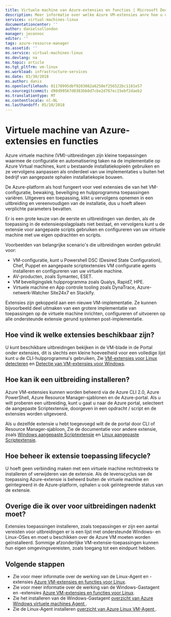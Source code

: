 ```yaml
---
title: Virtuele machine van Azure-extensies en functies | Microsoft Docs
description: Meer informatie over welke Azure VM-extensies anre hoe u deze gebruikt met virtuele machines in Azure
services: virtual-machines-linux
documentationcenter: ''
author: danielsollondon
manager: jeconnoc
editor: ''
tags: azure-resource-manager
ms.assetid: ''
ms.service: virtual-machines-linux
ms.devlang: na
ms.topic: article
ms.tgt_pltfrm: vm-linux
ms.workload: infrastructure-services
ms.date: 03/30/2018
ms.author: danis
ms.openlocfilehash: 01178995dbf9203082a6250ef256522bc1101e57
ms.sourcegitcommit: d98d99567d0383bb8d7cbe2d767ec15ebf2daeb2
ms.translationtype: MT
ms.contentlocale: nl-NL
ms.lasthandoff: 05/10/2018
---
```

# <a name="azure-virtual-machine-extensions-and-features"></a>Virtuele machine van Azure-extensies en functies
Azure virtuele machine (VM)-uitbreidingen zijn kleine toepassingen waarmee de configuratie en automatisering taken na de implementatie op Azure Virtual machines, kunt u bestaande installatiekopieën gebruiken en ze vervolgens aanpassen als onderdeel van uw implementaties u buiten het bedrijf van aangepaste ophalen installatiekopie bouwen.

De Azure-platform als host fungeert voor veel extensies die van het VM-configuratie, bewaking, beveiliging en hulpprogramma toepassingen variëren. Uitgevers een toepassing, klikt u vervolgens opnemen in een uitbreiding en vereenvoudigen van de installatie, dus u hoeft alleen verplichte parameters bevatten. 

 Er is een grote keuze van de eerste en uitbreidingen van derden, als de toepassing in de extensieopslagplaats niet bestaat, en vervolgens kunt u de extensie voor aangepaste scripts gebruiken en configureren van uw virtuele machine met uw eigen opdrachten en scripts.

Voorbeelden van belangrijke scenario's die uitbreidingen worden gebruikt voor:
* VM-configuratie, kunt u Powershell DSC (Desired State Configuration), Chef, Puppet en aangepaste scriptextensies VM configuratie agents installeren en configureren van uw virtuele machine. 
* AV-producten, zoals Symantec, ESET.
* VM beveiligingslek hulpprogramma zoals Qualys, Rapid7, HPE.
* Virtuele machine en App controle tooling zoals DynaTrace, Azure-netwerk-Watcher Site24x7 en Stackify.

Extensies zijn gekoppeld aan een nieuwe VM-implementatie. Ze kunnen bijvoorbeeld deel uitmaken van een grotere implementatie van toepassingen op de virtuele machine inrichten, configureren of uitvoeren op alle ondersteunde extensie gerund systemen post-implementatie.

## <a name="how-can-i-find-what-extensions-are-available"></a>Hoe vind ik welke extensies beschikbaar zijn?
U kunt beschikbare uitbreidingen bekijken in de VM-blade in de Portal onder extensies, dit is slechts een kleine hoeveelheid voor een volledige lijst kunt u de CLI-hulpprogramma's gebruiken, Zie [VM-extensies voor Linux detecteren](features-linux.md) en [ Detectie van VM-extensies voor Windows](features-windows.md).

## <a name="how-can-i-install-an-extension"></a>Hoe kan ik een uitbreiding installeren?
Azure VM-extensies kunnen worden beheerd via de Azure CLI 2.0, Azure PowerShell, Azure Resource Manager-sjablonen en de Azure-portal. Als u wilt proberen een uitbreiding, kunt u gaat u naar de Azure portal, selecteert de aangepaste Scriptextensie, doorgeven in een opdracht / script en de extensies worden uitgevoerd.

Als u dezelfde extensie u hebt toegevoegd wilt de de portal door CLI of Resource Manager-sjabloon, Zie de documentatie voor andere extensie, zoals [Windows aangepaste Scriptextensie](custom-script-windows.md) en [Linux aangepaste Scriptextensie](custom-script-linux.md).

## <a name="how-do-i-manage-extension-application-lifecycle"></a>Hoe beheer ik extensie toepassing lifecycle?
U hoeft geen verbinding maken met een virtuele machine rechtstreeks te installeren of verwijderen van de extensie. Als de levenscyclus van de toepassing Azure-extensie is beheerd buiten de virtuele machine en geïntegreerd in de Azure-platform, ophalen u ook geïntegreerde status van de extensie.

## <a name="anything-else-i-should-be-thinking-about-for-extensions"></a>Overige die ik over voor uitbreidingen nadenkt moet?
Extensies toepassingen installeren, zoals toepassingen er zijn een aantal vereisten voor uitbreidingen er is een lijst met ondersteunde Windows- en Linux-OSes en moet u beschikken over de Azure VM moeten worden geïnstalleerd. Sommige afzonderlijke VM-extensie-toepassingen kunnen hun eigen omgevingsvereisten, zoals toegang tot een eindpunt hebben.

## <a name="next-steps"></a>Volgende stappen
* Zie voor meer informatie over de werking van de Linux-Agent en -extensies [Azure VM-extensies en functies voor Linux](features-linux.md).
* Zie voor meer informatie over de werking van de Windows-Gastagent en -extensies [Azure VM-extensies en functies voor Linux](features-windows.md).  
* Zie het installeren van de Windows-Gastagent [overzicht van Azure Windows virtuele machines Agent ](agent-windows.md).  
* Zie de Linux-Agent installeren [overzicht van Azure Linux VM-Agent ](agent-linux.md).  

